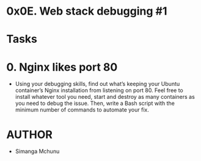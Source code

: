 # 0x0E. Web stack debugging #1

# Tasks

# 0. Nginx likes port 80
- Using your debugging skills, find out what’s keeping your Ubuntu container’s Nginx installation from listening on port 80. Feel free to install whatever tool you need, start and destroy as many containers as you need to debug the issue. Then, write a Bash script with the minimum number of commands to automate your fix.

# AUTHOR
- Simanga Mchunu
